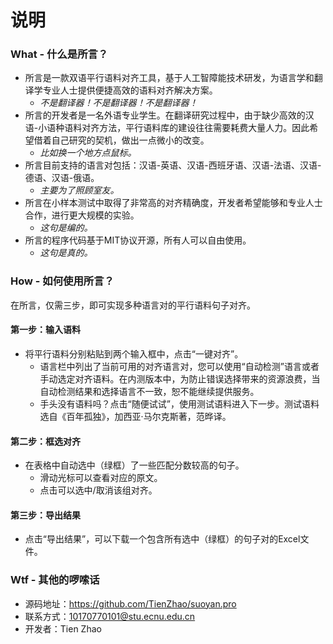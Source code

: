# 说明

### What - 什么是所言？

- 所言是一款双语平行语料对齐工具，基于人工智障能技术研发，为语言学和翻译学专业人士提供便捷高效的语料对齐解决方案。
  - *不是翻译器！不是翻译器！不是翻译器！*
- 所言的开发者是一名外语专业学生。在翻译研究过程中，由于缺少高效的汉语-小语种语料对齐方法，平行语料库的建设往往需要耗费大量人力。因此希望借着自己研究的契机，做出一点微小的改变。
  - *比如换一个地方点鼠标。*
- 所言目前支持的语言对包括：汉语-英语、汉语-西班牙语、汉语-法语、汉语-德语、汉语-俄语。
  - *主要为了照顾室友。*
- 所言在小样本测试中取得了非常高的对齐精确度，开发者希望能够和专业人士合作，进行更大规模的实验。
  - *这句是编的。*
- 所言的程序代码基于MIT协议开源，所有人可以自由使用。
  - *这句是真的。*

### How - 如何使用所言？

在所言，仅需三步，即可实现多种语言对的平行语料句子对齐。

#### 第一步：输入语料

- 将平行语料分别粘贴到两个输入框中，点击“一键对齐”。
  - 语言栏中列出了当前可用的对齐语言对，您可以使用“自动检测”语言或者手动选定对齐语料。在内测版本中，为防止错误选择带来的资源浪费，当自动检测结果和选择语言不一致，恕不能继续提供服务。
  - 手头没有语料吗？点击“随便试试”，使用测试语料进入下一步。测试语料选自《百年孤独》，加西亚·马尔克斯著，范晔译。

#### 第二步：框选对齐

- 在表格中自动选中（绿框）了一些匹配分数较高的句子。
  - 滑动光标可以查看对应的原文。
  - 点击可以选中/取消该组对齐。

#### 第三步：导出结果

- 点击“导出结果”，可以下载一个包含所有选中（绿框）的句子对的Excel文件。

### Wtf - 其他的啰嗦话

- 源码地址：https://github.com/TienZhao/suoyan.pro
- 联系方式：10170770101@stu.ecnu.edu.cn
- 开发者：Tien Zhao